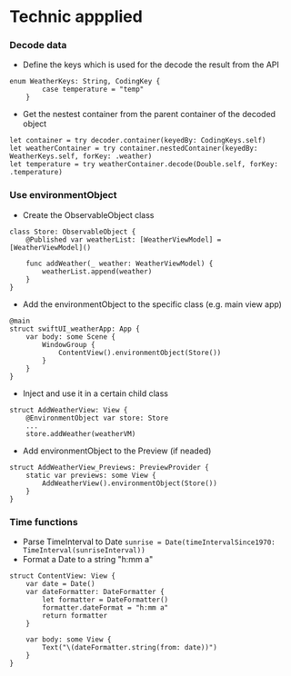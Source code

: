 # Technic appplied
### Decode data
* Define the keys which is used for the decode the result from the API 
```
enum WeatherKeys: String, CodingKey {
        case temperature = "temp"
    }
```
* Get the nestest container from the parent container of the decoded object 
```
let container = try decoder.container(keyedBy: CodingKeys.self)
let weatherContainer = try container.nestedContainer(keyedBy: WeatherKeys.self, forKey: .weather)
let temperature = try weatherContainer.decode(Double.self, forKey: .temperature)
```
### Use environmentObject
* Create the ObservableObject class
```
class Store: ObservableObject {
    @Published var weatherList: [WeatherViewModel] = [WeatherViewModel]()
    
    func addWeather(_ weather: WeatherViewModel) {
        weatherList.append(weather)
    }
}
```
* Add the environmentObject to the specific class (e.g. main view app)
```
@main
struct swiftUI_weatherApp: App {
    var body: some Scene {
        WindowGroup {
            ContentView().environmentObject(Store())
        }
    }
}
```
* Inject and use it in a certain child class
```
struct AddWeatherView: View {
    @EnvironmentObject var store: Store
    ...
    store.addWeather(weatherVM)
```
* Add environmentObject to the Preview (if neaded)
```
struct AddWeatherView_Previews: PreviewProvider {
    static var previews: some View {
        AddWeatherView().environmentObject(Store())
    }
}
```

### Time functions
* Parse TimeInterval to Date ```sunrise = Date(timeIntervalSince1970: TimeInterval(sunriseInterval))```
* Format a Date to a string "h:mm a"
```
struct ContentView: View {
    var date = Date()
    var dateFormatter: DateFormatter {
        let formatter = DateFormatter()
        formatter.dateFormat = "h:mm a"
        return formatter
    }

    var body: some View {
        Text("\(dateFormatter.string(from: date))")
    }
}
```
